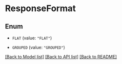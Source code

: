 # ResponseFormat

## Enum


* `FLAT` (value: `"FLAT"`)

* `GROUPED` (value: `"GROUPED"`)


[[Back to Model list]](../README.md#documentation-for-models) [[Back to API list]](../README.md#documentation-for-api-endpoints) [[Back to README]](../README.md)


